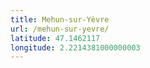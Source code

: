 ```yaml
---
title: Mehun-sur-Yèvre
url: /mehun-sur-yevre/
latitude: 47.1462117
longitude: 2.2214381000000003
---
```


